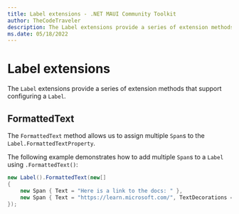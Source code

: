 ```yaml
---
title: Label extensions - .NET MAUI Community Toolkit
author: TheCodeTraveler
description: The Label extensions provide a series of extension methods that support configuring a Label.
ms.date: 05/18/2022
---
```


# Label extensions

The `Label` extensions provide a series of extension methods that support configuring a `Label`.

## FormattedText

The `FormattedText` method allows us to assign multiple `Span`s to the `Label.FormattedTextProperty`.

The following example demonstrates how to add multiple `Span`s to a `Label` using `.FormattedText()`:

```cs
new Label().FormattedText(new[] 
{
    new Span { Text = "Here is a link to the docs: " },
    new Span { Text = "https://learn.microsoft.com/", TextDecorations = TextDecorations.Underline, TextColor = Colors.Blue }
});
```
